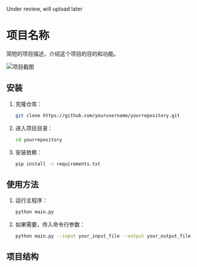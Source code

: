 Under review, will upload later

# 项目名称

简短的项目描述，介绍这个项目的目的和功能。

![项目截图](path/to/your/screenshot.png)

## 安装

1. 克隆仓库：
    ```bash
    git clone https://github.com/yourusername/yourrepository.git
    ```

2. 进入项目目录：
    ```bash
    cd yourrepository
    ```

3. 安装依赖：
    ```bash
    pip install -r requirements.txt
    ```

## 使用方法

1. 运行主程序：
    ```bash
    python main.py
    ```

2. 如果需要，传入命令行参数：
    ```bash
    python main.py --input your_input_file --output your_output_file
    ```

## 项目结构


